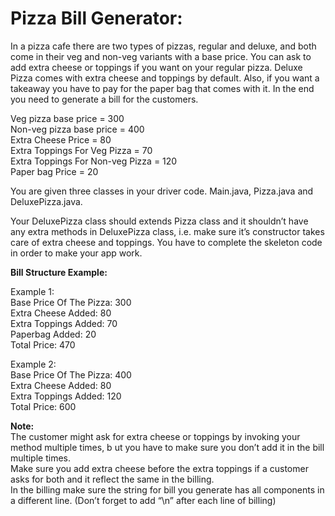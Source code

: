# Pizza Bill Generator:

In a pizza cafe there are two types of pizzas, regular and deluxe, and both come in their 
veg and non-veg variants with a base price. You can ask to add extra cheese or toppings if you want 
on your regular pizza. Deluxe Pizza comes with extra cheese and toppings by default. Also, if you want 
a takeaway you have to pay for the paper bag that comes with it. In the end you need to generate a bill
for the customers.

Veg pizza base price = 300\
Non-veg pizza base price = 400\
Extra Cheese Price = 80\
Extra Toppings For Veg Pizza = 70\
Extra Toppings For Non-veg Pizza = 120\
Paper bag Price = 20

You are given three classes in your driver code. Main.java, Pizza.java and DeluxePizza.java. 

Your DeluxePizza class should extends Pizza class and it shouldn’t have any extra methods in DeluxePizza class, i.e. 
make sure it’s constructor takes care of extra cheese and toppings. You have to complete the skeleton code in order 
to make your app work.

**Bill Structure Example:**

Example 1:\
Base Price Of The Pizza: 300\
Extra Cheese Added: 80\
Extra Toppings Added: 70\
Paperbag Added: 20\
Total Price: 470

Example 2:\
Base Price Of The Pizza: 400\
Extra Cheese Added: 80\
Extra Toppings Added: 120\
Total Price: 600

**Note:**\
The customer might ask for extra cheese or toppings by invoking your method multiple times, b
ut you have to make sure you don’t add it in the bill multiple times.\
Make sure you add extra cheese before the extra toppings if a customer asks for both and it 
reflect the same in the billing.\
In the billing make sure the string for bill you generate has all components in a different line. 
(Don’t forget to add “\n” after each line of billing)
